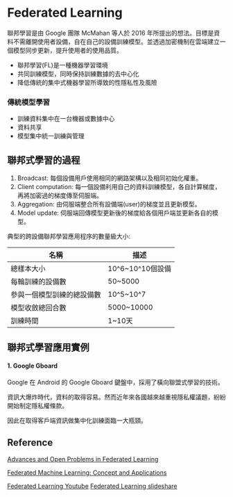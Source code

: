 # Federated Learning
聯邦學習是由 Google 團隊 McMahan 等人於 2016 年所提出的想法。目標是資料不需離開使用者設備，自在自己的設備訓練模型。並透過加密機制在雲端建立一個模型同步更新，提升使用者的使用品質。

- 聯邦學習(FL)是一種機器學習環境
- 共同訓練模型，同時保持訓練數據的去中心化
- 降低傳統的集中式機器學習所導致的性隱私性及風險

### 傳統模型學習
- 訓練資料集中在一台機器或數據中心
- 資料共享
- 模型集中統一訓練與管理


## 聯邦式學習的過程 
1. Broadcast: 每個設備用戶使用相同的網路架構以及相同初始化權重。
2. Client computation: 每一個設備利用自己的資料訓練模型，各自計算梯度，再將加密過的梯度傳至伺服端。
3. Aggregation: 由伺服端整合所有設備端(user)的梯度並且更新模型。
4. Model update: 伺服端回傳模型更新後的梯度給各個用戶端並更新各自的模型。

典型的跨設備聯邦學習應用程序的數量級大小:

| 名稱                       | 描述             |
|----------------------------|------------------|
| 總樣本大小                 | 10^6~10^10個設備 |
| 每輪訓練的設備數           | 50~5000          |
| 參與一個模型訓練的總設備數 | 10^5~10^7        |
| 模型收斂總回合數           | 5000~10000       |
| 訓練時間                   | 1~10天           |

## 聯邦式學習應用實例
#### 1. Google Gboard
Google 在 Android 的 Google Gboard 鍵盤中，採用了橫向聯盟式學習的技術。

資訊大爆炸時代，資料的取得容易。然而近年來各國越來越重視隱私權議題，紛紛開始制定隱私權條款。

因此在取得客戶端資訊做集中化訓練面臨一大瓶頸。




## Reference
[Advances and Open Problems in Federated Learning](https://arxiv.org/abs/1912.04977?fbclid=IwAR1G1Uq_y0whcQDplpRNqPZAuv2an8mQhFkxUrS9f4-4hO4rs7_VsJ2dG60)

[Federated Machine Learning: Concept and Applications](https://arxiv.org/abs/1902.04885)

[Federated Learning Youtube](https://www.youtube.com/watch?v=xJkY3ehX_MI)
[Federated Learning slideshare](https://www.slideshare.net/Hadoop_Summit/federated-learning-137561677)